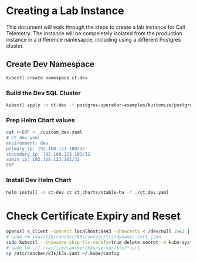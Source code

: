 # Creating a Lab Instance

This document will walk through the steps to create a lab instance for Call Telemetry. The instance will be compeletely isolated from the production instance in a difference namesapce, including using a different Postgres cluster.

## Create Dev Namespace

```bash
kubectl create namespace ct-dev
```


### Build the Dev SQL Cluster

```bash
kubectl apply -n ct-dev -f postgres-operator-examples/kustomize/postgres/ct-postgres
```

### Prep Helm Chart values

```bash
cat <<EOF > ./custom_dev.yaml
# ct_dev.yaml
environment: dev
primary_ip: 192.168.123.100/32
secondary_ip: 192.168.123.101/32
admin_ip: 192.168.123.102/32
EOF
```

### Install Dev Helm Chart

```bash
helm install -n ct-dev ct ct_charts/stable-ha -f ./ct_dev.yaml
```

# Check Certificate Expiry and Reset

```bash
openssl s_client -connect localhost:6443 -showcerts < /dev/null 2>&1 | openssl x509 -noout -enddate
# sudo rm /var/lib/rancher/k3s/server/tls/dynamic-cert.json
sudo kubectl --insecure-skip-tls-verify=true delete secret -n kube-system k3s-serving
# sudo rm -rf /var/lib/rancher/k3s/server/tls/*.crt
cp /etc/rancher/k3s/k3s.yaml ~/.kube/config
```
